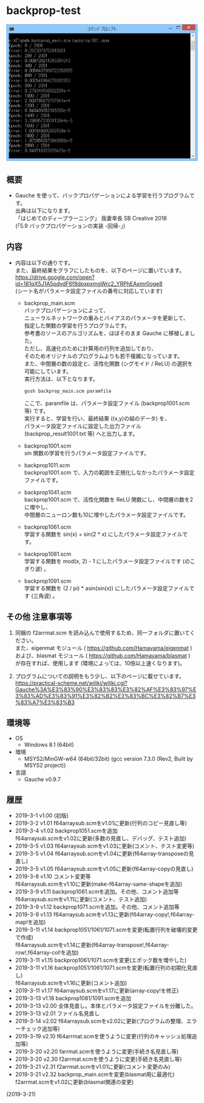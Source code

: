# backprop-test

![image](image.png)

## 概要
- Gauche を使って、バックプロパゲーションによる学習を行うプログラムです。  
  出典は以下になります。  
  「はじめてのディープラーニング」 我妻幸長 SB Creative 2018  
    (「5.9 バックプロパゲーションの実装 -回帰-」)


## 内容
- 内容は以下の通りです。  
  また、最終結果をグラフにしたものを、以下のページに置いています。  
  https://drive.google.com/open?id=181qX5J1A5pdydF6f8dpxpxmgWrc2_YRPhEAxmr0oge8  
  (シート名がパラメータ設定ファイルの番号に対応しています)

  - backprop_main.scm  
    バックプロパゲーションによって、  
    ニューラルネットワークの重みとバイアスのパラメータを更新して、  
    指定した関数の学習を行うプログラムです。  
    参考書のソースのアルゴリズムを、ほぼそのまま Gauche に移植しました。  
    ただし、高速化のために計算用の行列を追加しており、  
    そのためオリジナルのプログラムよりも若干複雑になっています。  
    また、中間層の数の設定と、活性化関数 (シグモイド / ReLU) の選択を可能にしています。  
    実行方法は、以下となります。  
    ```
    gosh backprop_main.scm paramfile
    ```
    ここで、paramfile は、パラメータ設定ファイル (backprop1001.scm 等) です。  
    実行すると、学習を行い、最終結果 ((x,y)の組のデータ) を、  
    パラメータ設定ファイルに設定した出力ファイル (backprop_result1001.txt 等) へと出力します。

  - backprop1001.scm  
    sin 関数の学習を行うパラメータ設定ファイルです。

  - backprop1011.scm  
    backprop1001.scm で、入力の範囲を正規化しなかったパラメータ設定ファイルです。

  - backprop1041.scm  
    backprop1001.scm で、活性化関数を ReLU 関数にし、中間層の数を2に増やし、  
    中間層のニューロン数も10に増やしたパラメータ設定ファイルです。

  - backprop1061.scm  
    学習する関数を sin(x) + sin(2 * x) にしたパラメータ設定ファイルです。

  - backprop1081.scm  
    学習する関数を mod(x, 2) - 1 にしたパラメータ設定ファイルです (のこぎり波) 。

  - backprop1091.scm  
    学習する関数を (2 / pi) * asin(sin(x)) にしたパラメータ設定ファイルです (三角波) 。


## その他 注意事項等
1. 同梱の f2arrmat.scm を読み込んで使用するため、同一フォルダに置いてください。  
   また、eigenmat モジュール ( https://github.com/Hamayama/eigenmat )  
   および、blasmat モジュール ( https://github.com/Hamayama/blasmat )  
   が存在すれば、使用します (環境によっては、10倍以上速くなります)。

2. プログラムについての説明をもう少し、以下のページに載せています。  
   https://practical-scheme.net/wiliki/wiliki.cgi?Gauche%3A%E3%83%90%E3%83%83%E3%82%AF%E3%83%97%E3%83%AD%E3%83%91%E3%82%B2%E3%83%BC%E3%82%B7%E3%83%A7%E3%83%B3


## 環境等
- OS
  - Windows 8.1 (64bit)
- 環境
  - MSYS2/MinGW-w64 (64bit/32bit) (gcc version 7.3.0 (Rev2, Built by MSYS2 project))
- 言語
  - Gauche v0.9.7

## 履歴
- 2019-3-1   v1.00 (初版)
- 2019-3-2   v1.01 f64arraysub.scmをv1.01に更新(行列のコピー見直し等)
- 2019-3-4   v1.02 backprop1051.scmを追加  
  f64arraysub.scmをv1.02に更新(多数の見直し、デバッグ、テスト追加)
- 2019-3-5   v1.03 f64arraysub.scmをv1.03に更新(コメント、テスト変更等)
- 2019-3-5   v1.04 f64arraysub.scmをv1.04に更新(f64array-transposeの見直し)
- 2019-3-5   v1.05 f64arraysub.scmをv1.05に更新(f64array-copyの見直し)
- 2019-3-8   v1.10 コメント変更等  
  f64arraysub.scmをv1.10に更新(make-f64array-same-shapeを追加)
- 2019-3-9   v1.11 backprop1061.scmを追加。その他、コメント追加等  
  f64arraysub.scmをv1.11に更新(コメント、テスト追加)
- 2019-3-9   v1.12 backprop1071.scmを追加。その他、コメント追加等
- 2019-3-9   v1.13 f64arraysub.scmをv1.13に更新(f64array-copy!,f64array-map!を追加)
- 2019-3-11  v1.14 backprop1051/1061/1071.scmを変更(転置行列を破壊的変更で作成)  
  f64arraysub.scmをv1.14に更新(f64array-transpose!,f64array-row!,f64array-col!を追加)
- 2019-3-11  v1.15 backprop1061/1071.scmを変更(エポック数を増やした)
- 2019-3-11  v1.16 backprop1051/1061/1071.scmを変更(転置行列の初期化見直し)  
  f64arraysub.scmをv1.16に更新(コメント追加)
- 2019-3-11  v1.17 f64arraysub.scmをv1.17に更新(array-copy!を修正)
- 2019-3-13  v1.18 backprop1081/1091.scmを追加
- 2019-3-13  v2.00 全体見直し。本体とパラメータ設定ファイルを分離した。
- 2019-3-13  v2.01 ファイル名見直し
- 2019-3-14  v2.02 f64arraysub.scmをv2.02に更新(プログラムの整理、エラーチェック追加等)
- 2019-3-19  v2.10 f64arrmat.scmを使うように変更(行列のキャッシュ処理追加等)
- 2019-3-20  v2.20 farrmat.scmを使うように変更(手続き名見直し等)
- 2019-3-20  v2.30 f2arrmat.scmを使うように変更(手続き名見直し等)
- 2019-3-21  v2.31 f2arrmat.scmをv1.01に更新(コメント変更のみ)
- 2019-3-21  v2.32 backprop_main.scmを変更(blasmat用に最適化)  
  f2arrmat.scmをv1.02に更新(blasmat関連の変更)


(2019-3-21)

